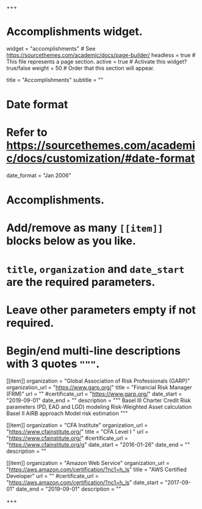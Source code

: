 +++
# Accomplishments widget.
widget = "accomplishments"  # See https://sourcethemes.com/academic/docs/page-builder/
headless = true  # This file represents a page section.
active = true  # Activate this widget? true/false
weight = 50  # Order that this section will appear.

title = "Accomplish&shy;ments"
subtitle = ""

# Date format
#   Refer to https://sourcethemes.com/academic/docs/customization/#date-format
date_format = "Jan 2006"

# Accomplishments.
#   Add/remove as many `[[item]]` blocks below as you like.
#   `title`, `organization` and `date_start` are the required parameters.
#   Leave other parameters empty if not required.
#   Begin/end multi-line descriptions with 3 quotes `"""`.

[[item]]
  organization = "Global Association of Risk Professionals (GARP)"
  organization_url = "https://www.garp.org/"
  title = "Financial Risk Manager (FRM)"
  url = ""
  #certificate_url = "https://www.garp.org/"
  date_start = "2019-09-01"
  date_end = ""
  description = """
  Basel III Charter
  Credit Risk parameters (PD, EAD and LGD) modeling
  Risk-Weighted Asset calculation
  Basel II AIRB approach
  Model risk estimation
  """

[[item]]
  organization = "CFA Institute"
  organization_url = "https://www.cfainstitute.org/"
  title = "CFA Level I "
  url = "https://www.cfainstitute.org/"
  #certificate_url = "https://www.cfainstitute.org/g"
  date_start = "2016-01-26"
  date_end = ""
  description = ""
  
[[item]]
  organization = "Amazon Web Service"
  organization_url = "https://aws.amazon.com/certification/?nc1=h_ls"
  title = "AWS Certified Developer"
  url = ""
  #certificate_url = "https://aws.amazon.com/certification/?nc1=h_ls"
  date_start = "2017-09-01"
  date_end = "2019-09-01"
  description = ""

+++
